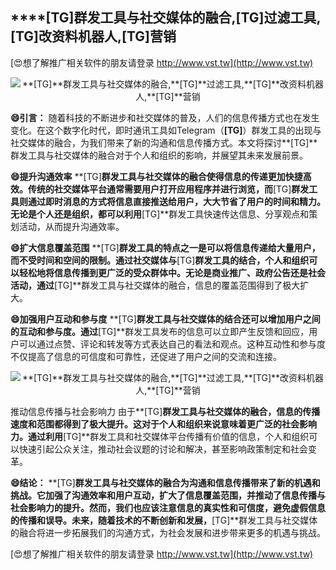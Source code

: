 ## ****[TG]**群发工具与社交媒体的融合,**[TG]**过滤工具,**[TG]**改资料机器人,**[TG]**营销**

[😍想了解推广相关软件的朋友请登录 http://www.vst.tw](http://www.vst.tw)

 <center><img src="https://vst.tw/MP4/tuiguang/png/6.png" alt="**[TG]**群发工具与社交媒体的融合,**[TG]**过滤工具,**[TG]**改资料机器人,**[TG]**营销"></center>

**😄引言：**
随着科技的不断进步和社交媒体的普及，人们的信息传播方式也在发生变化。在这个数字化时代，即时通讯工具如Telegram（**[TG]**）群发工具的出现与社交媒体的融合，为我们带来了新的沟通和信息传播方式。本文将探讨**[TG]**群发工具与社交媒体的融合对于个人和组织的影响，并展望其未来发展前景。

**😄提升沟通效率**
**[TG]**群发工具与社交媒体的融合使得信息的传递更加快捷高效。传统的社交媒体平台通常需要用户打开应用程序并进行浏览，而**[TG]**群发工具则通过即时消息的方式将信息直接推送给用户，大大节省了用户的时间和精力。无论是个人还是组织，都可以利用**[TG]**群发工具快速传达信息、分享观点和策划活动，从而提升沟通效率。

**😄扩大信息覆盖范围**
**[TG]**群发工具的特点之一是可以将信息传递给大量用户，而不受时间和空间的限制。通过社交媒体与**[TG]**群发工具的结合，个人和组织可以轻松地将信息传播到更广泛的受众群体中。无论是商业推广、政府公告还是社会活动，通过**[TG]**群发工具与社交媒体的融合，信息的覆盖范围得到了极大扩大。

**😄加强用户互动和参与度**
**[TG]**群发工具与社交媒体的结合还可以增加用户之间的互动和参与度。通过**[TG]**群发工具发布的信息可以立即产生反馈和回应，用户可以通过点赞、评论和转发等方式表达自己的看法和观点。这种互动性和参与度不仅提高了信息的可信度和可靠性，还促进了用户之间的交流和连接。

 <center><img src="https://vst.tw/MP4/tuiguang/png/4.png" alt="**[TG]**群发工具与社交媒体的融合,**[TG]**过滤工具,**[TG]**改资料机器人,**[TG]**营销"></center>

推动信息传播与社会影响力
由于**[TG]**群发工具与社交媒体的融合，信息的传播速度和范围都得到了极大提升。这对于个人和组织来说意味着更广泛的社会影响力。通过利用**[TG]**群发工具和社交媒体平台传播有价值的信息，个人和组织可以快速引起公众关注，推动社会议题的讨论和解决，甚至影响政策制定和社会变革。

**😄结论：**
**[TG]**群发工具与社交媒体的融合为沟通和信息传播带来了新的机遇和挑战。它加强了沟通效率和用户互动，扩大了信息覆盖范围，并推动了信息传播与社会影响力的提升。然而，我们也应该注意信息的真实性和可信度，避免虚假信息的传播和误导。未来，随着技术的不断创新和发展，**[TG]**群发工具与社交媒体的融合将进一步拓展我们的沟通方式，为社会发展和进步带来更多的机遇与挑战。

[😍想了解推广相关软件的朋友请登录 http://www.vst.tw](http://www.vst.tw)



